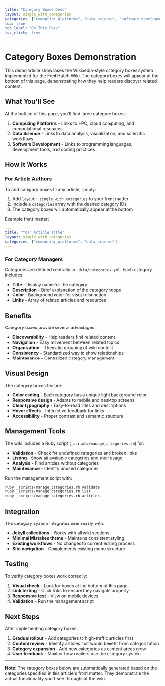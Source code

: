 ```yaml
---
title: "Category Boxes Demo"
layout: single_with_categories
categories: ["computing_platforms", "data_science", "software_development"]
toc: true
toc_label: "On This Page"
toc_sticky: true
---
```


# Category Boxes Demonstration

This demo article showcases the Wikipedia-style category boxes system implemented for the Fred Hutch Wiki. The category boxes will appear at the bottom of this page, demonstrating how they help readers discover related content.

## What You'll See

At the bottom of this page, you'll find three category boxes:

1. **Computing Platforms** - Links to HPC, cloud computing, and computational resources
2. **Data Science** - Links to data analysis, visualization, and scientific workflows  
3. **Software Development** - Links to programming languages, development tools, and coding practices

## How It Works

### For Article Authors

To add category boxes to any article, simply:

1. Add `layout: single_with_categories` to your front matter
2. Include a `categories` array with the desired category IDs
3. The category boxes will automatically appear at the bottom

Example front matter:
```yaml
---
title: "Your Article Title"
layout: single_with_categories
categories: ["computing_platforms", "data_science"]
---
```

### For Category Managers

Categories are defined centrally in `_data/categories.yml`. Each category includes:

- **Title** - Display name for the category
- **Description** - Brief explanation of the category scope
- **Color** - Background color for visual distinction
- **Links** - Array of related articles and resources

## Benefits

Category boxes provide several advantages:

- **Discoverability** - Help readers find related content
- **Navigation** - Easy movement between related topics
- **Organization** - Thematic grouping of wiki content
- **Consistency** - Standardized way to show relationships
- **Maintenance** - Centralized category management

## Visual Design

The category boxes feature:

- **Color coding** - Each category has a unique light background color
- **Responsive design** - Adapts to mobile and desktop screens
- **Clear typography** - Easy-to-read titles and descriptions
- **Hover effects** - Interactive feedback for links
- **Accessibility** - Proper contrast and semantic structure

## Management Tools

The wiki includes a Ruby script (`_scripts/manage_categories.rb`) for:

- **Validation** - Check for undefined categories and broken links
- **Listing** - Show all available categories and their usage
- **Analysis** - Find articles without categories
- **Maintenance** - Identify unused categories

Run the management script with:
```bash
ruby _scripts/manage_categories.rb validate
ruby _scripts/manage_categories.rb list
ruby _scripts/manage_categories.rb articles
```

## Integration

The category system integrates seamlessly with:

- **Jekyll collections** - Works with all wiki sections
- **Minimal Mistakes theme** - Maintains consistent styling
- **Existing workflows** - No changes to current editing process
- **Site navigation** - Complements existing menu structure

## Testing

To verify category boxes work correctly:

1. **Visual check** - Look for boxes at the bottom of this page
2. **Link testing** - Click links to ensure they navigate properly
3. **Responsive test** - View on mobile devices
4. **Validation** - Run the management script

## Next Steps

After implementing category boxes:

1. **Gradual rollout** - Add categories to high-traffic articles first
2. **Content review** - Identify articles that would benefit from categorization
3. **Category expansion** - Add new categories as content areas grow
4. **User feedback** - Monitor how readers use the category system

---

**Note**: The category boxes below are automatically generated based on the categories specified in this article's front matter. They demonstrate the actual functionality you'll see throughout the wiki.